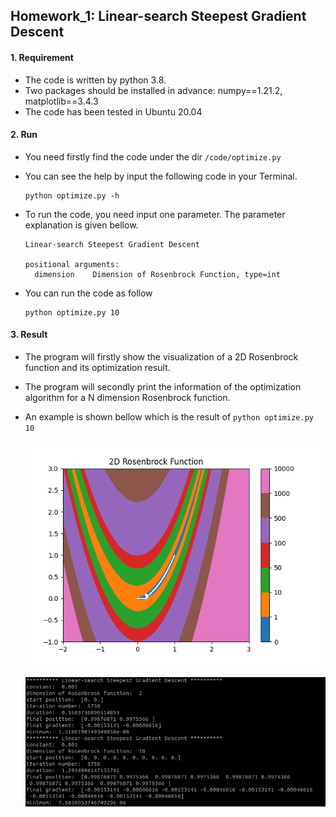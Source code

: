 ## Homework_1: Linear-search Steepest Gradient Descent

#### 1. Requirement

* The code is written by python 3.8.
* Two packages should be installed in advance:   numpy==1.21.2, matplotlib==3.4.3
* The code has been tested in Ubuntu 20.04

#### 2. Run

* You need firstly find the code under the dir `/code/optimize.py`

* You can see the help by input the following code in your Terminal.

   ~~~shell
   python optimize.py -h
   ~~~

* To run the code, you need input one parameter. The parameter explanation is given bellow.

  ~~~shell
  Linear-search Steepest Gradient Descent
  
  positional arguments:
    dimension    Dimension of Rosenbrock Function, type=int
  ~~~
  
* You can run the code as follow

  ~~~shell
  python optimize.py 10
  ~~~

#### 3. Result

* The program will firstly show the visualization of a 2D Rosenbrock function and its optimization result.

* The program will secondly print the information of the optimization algorithm for a N dimension Rosenbrock function.

* An example is shown bellow which is the result of `python optimize.py 10`

  ![Rosenbrock2D](fig/Rosenbrock2D.png)

   ![Result10D](fig/Result10D.png)
